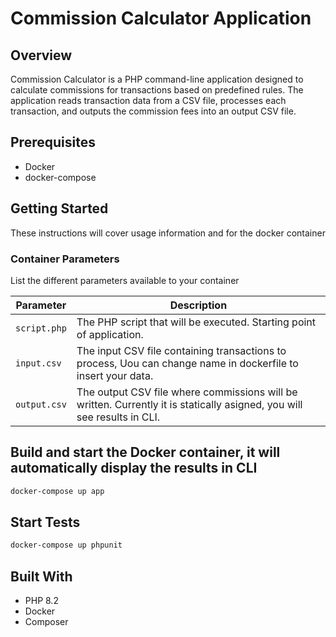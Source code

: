 # Commission Calculator Application

## Overview
Commission Calculator is a PHP command-line application designed to calculate commissions for transactions based on predefined rules. The application reads transaction data from a CSV file, processes each transaction, and outputs the commission fees into an output CSV file.

## Prerequisites
- Docker
- docker-compose

## Getting Started

These instructions will cover usage information and for the docker container

### Container Parameters

List the different parameters available to your container

| Parameter    | Description                                                                                                             |
|--------------|-------------------------------------------------------------------------------------------------------------------------|
| `script.php` | The PHP script that will be executed. Starting point of application.                                                    |
| `input.csv`  | The input CSV file containing transactions to process, Uou can change name in dockerfile to insert your data.           |
| `output.csv` | The output CSV file where commissions will be written. Currently it is statically asigned, you will see results in CLI. |

## Build and start the Docker container, it will automatically display the results in CLI

```sh
docker-compose up app
```

## Start Tests

```sh
docker-compose up phpunit
```

## Built With

- PHP 8.2
- Docker
- Composer

